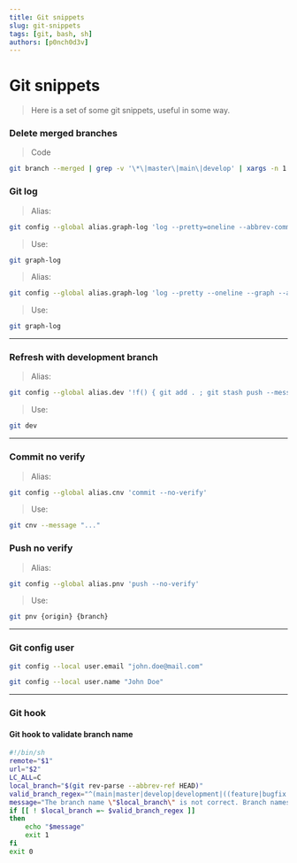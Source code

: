 ```yaml
---
title: Git snippets
slug: git-snippets
tags: [git, bash, sh]
authors: [p0nch0d3v]
---
```

# Git snippets
> Here is a set of some git snippets, useful in some way.

### Delete merged branches
> Code
```bash
git branch --merged | grep -v '\*\|master\|main\|develop' | xargs -n 1 git branch -d
```

### Git log
> Alias:
```bash
git config --global alias.graph-log 'log --pretty=oneline --abbrev-commit --graph'
```
> Use: 

```bash
git graph-log
```

> Alias:
```bash
git config --global alias.graph-log 'log --pretty --oneline --graph --abbrev-commit --relative-date'
```
> Use: 
```bash
git graph-log
```

---
### Refresh with development branch
> Alias:
```bash
git config --global alias.dev '!f() { git add . ; git stash push --message "stash_dev" ; git checkout development ; git pull origin development ; git stash apply stash^{/stash_dev} ; }; f'
```
> Use:
```bash
git dev
```

---
### Commit no verify
> Alias:
```bash
git config --global alias.cnv 'commit --no-verify'
```
> Use:
```bash
git cnv --message "..."
```

### Push no verify
> Alias:
```bash
git config --global alias.pnv 'push --no-verify'
```
> Use:
```bash
git pnv {origin} {branch}
```

---
### Git config user
```bash
git config --local user.email "john.doe@mail.com"
```
```bash
git config --local user.name "John Doe"
```

---
### Git hook
#### Git hook to validate branch name
```bash
#!/bin/sh
remote="$1"
url="$2"
LC_ALL=C
local_branch="$(git rev-parse --abbrev-ref HEAD)"
valid_branch_regex="^(main|master|develop|development|((feature|bugfix|bug-fix|bug|fix|release|hotfix|hot-fix)+\/{1,1}[a-zA-Z0-9_.-]+))$"
message="The branch name \"$local_branch\" is not correct. Branch names must accomplish the following convention: \"$valid_branch_regex\". The branch should be renamed a valid name and try again."
if [[ ! $local_branch =~ $valid_branch_regex ]]
then
    echo "$message"
    exit 1
fi
exit 0
```
